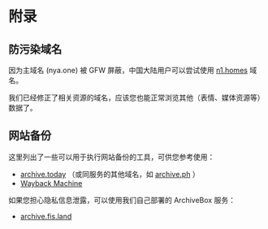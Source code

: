 # 附录

## 防污染域名

因为主域名 (nya.one) 被 GFW 屏蔽，中国大陆用户可以尝试使用 [n1.homes](https://n1.homes/) 域名。

我们已经修正了相关资源的域名，应该您也能正常浏览其他（表情、媒体资源等）数据了。

## 网站备份

这里列出了一些可以用于执行网站备份的工具，可供您参考使用：

- [archive.today] （或同服务的其他域名，如 [archive.ph] ）
- [Wayback Machine]

如果您担心隐私信息泄露，可以使用我们自己部署的 ArchiveBox 服务：

- [archive.fis.land]

[archive.today]: https://archive.today/
[archive.ph]: https://archive.ph/
[Wayback Machine]: https://web.archive.org/
[archive.fis.land]: https://archive.fis.land/add/

